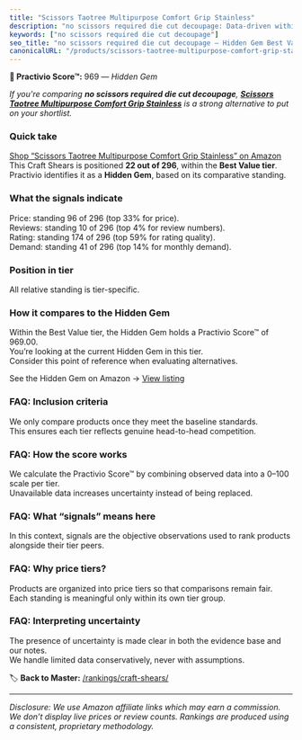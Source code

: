 ```yaml
---
title: "Scissors Taotree Multipurpose Comfort Grip Stainless"
description: "no scissors required die cut decoupage: Data-driven within Best Value ranking using the Practivio Score™. Positioned by quality, value, demand, findability, mo…"
keywords: ["no scissors required die cut decoupage"]
seo_title: "no scissors required die cut decoupage — Hidden Gem Best Value (2025)"
canonicalURL: "/products/scissors-taotree-multipurpose-comfort-grip-stainless-B07TT1SFYL/"
---
```


**💎 Practivio Score™:** 969 — _Hidden Gem_


*If you're comparing **no scissors required die cut decoupage**, **[Scissors Taotree Multipurpose Comfort Grip Stainless](https://www.amazon.com/dp/B07TT1SFYL?tag=practivio-20)** is a strong alternative to put on your shortlist.*
### Quick take
[Shop “Scissors Taotree Multipurpose Comfort Grip Stainless” on Amazon](https://www.amazon.com/dp/B07TT1SFYL?tag=practivio-20)
This Craft Shears is positioned **22 out of 296**, within the **Best Value tier**.  
Practivio identifies it as a **Hidden Gem**, based on its comparative standing.

### What the signals indicate
Price: standing 96 of 296 (top 33% for price).  
Reviews: standing 10 of 296 (top 4% for review numbers).  
Rating: standing 174 of 296 (top 59% for rating quality).  
Demand: standing 41 of 296 (top 14% for monthly demand).

### Position in tier
All relative standing is tier-specific.

### How it compares to the Hidden Gem
Within the Best Value tier, the Hidden Gem holds a Practivio Score™ of 969.00.  
You’re looking at the current Hidden Gem in this tier.  
Consider this point of reference when evaluating alternatives.  

See the Hidden Gem on Amazon → [View listing](https://www.amazon.com/dp/B07TT1SFYL?tag=practivio-20)

### FAQ: Inclusion criteria
We only compare products once they meet the baseline standards.  
This ensures each tier reflects genuine head-to-head competition.

### FAQ: How the score works
We calculate the Practivio Score™ by combining observed data into a 0–100 scale per tier.  
Unavailable data increases uncertainty instead of being replaced.

### FAQ: What “signals” means here
In this context, signals are the objective observations used to rank products alongside their tier peers.

### FAQ: Why price tiers?
Products are organized into price tiers so that comparisons remain fair.  
Each standing is meaningful only within its own tier group.

### FAQ: Interpreting uncertainty
The presence of uncertainty is made clear in both the evidence base and our notes.  
We handle limited data conservatively, never with assumptions.


🏷️ **Back to Master:** [/rankings/craft-shears/](/rankings/craft-shears/)

---
_Disclosure: We use Amazon affiliate links which may earn a commission. We don’t display live prices or review counts. Rankings are produced using a consistent, proprietary methodology._
